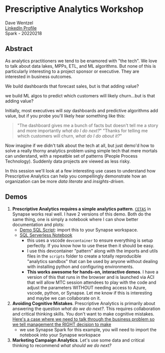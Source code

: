 # Prescriptive Analytics Workshop

Dave Wentzel  
[LinkedIn Profile](https://linkedin.com/in/dwentzel)  
Spark - 20220218

## Abstract 

As analytics practitioners we tend to be enamored with "the tech".  We love to talk about data lakes, MPPs, ETL, and ML algorithms.  But none of this is particularly interesting to a project sponsor or executive.  They are interested in business outcomes.  

We build dashboards that forecast sales, but is that adding value?  

we build ML algos to predict which customers will likely churn...but is that adding value?  

Initially, most executives will _say_ dashboards and predictive algorithms add value, but if you probe you'll likely hear something like this:  

> "The dashboard gives me a bunch of facts but doesn't tell me a story and more importantly _what do I do next?_"
> "Thanks for telling me which customers will churn, _what do I do about it?_"

Now imagine if we didn't talk about the tech at all, but just demo'd how to solve a really thorny analytics problem using simple tech that mere mortals can understand, with a repeatble set of patterns (People Process Technology). Suddenly data projects are viewed as less risky.  

In this session we'll look at a few interesting use cases to understand how Prescriptive Analytics can help you compellingly demonstrate how an organization can be more _data literate_ and _insights-driven_.  

## Demos

1. **Prescriptive Analytics requires a simple analytics pattern**.  [`CETAS`](https://docs.microsoft.com/en-us/azure/synapse-analytics/sql/develop-tables-cetas) in Synapse works real well.  I have 2 versions of this demo.  Both do the same thing, one is simply a notebook where I can show better documentation and plots:  
    * [Demo SQL Script](./taxi-eda.sql):  import this to your Synapse workspace.  
    * [SQL Serverless Notebook](./taxi-eda.ipynb)
      * this uses a vscode `devcontainer` to ensure everything is setup perfectly.  If you know how to use these then it should be easy.  
      * I use this devcontainer "pattern" along with the imports and utils files in the `scripts` folder to create a totally reproducible "analytics sandbox" that can be used by anyone without dealing with installing python and configuring environments.  
      * **This works awesome for hands-on, interactive demos**.  I have a version of this that runs in the browser and is launched via ACI that will allow MTC session attendees to play with the code and adjust the parameters WITHOUT needing access to Azure, vscode, python, or Synapse.  Let me know if this is interesting and maybe we can collaborate on it.  
2. **Avoiding Cognitive Mistakes**.  Prescriptive Analytics is primarily about answering the question _what do we do next?_.  This requires collaboration and critical thinking skills.  You don't want to make cognitive mistakes.  [Here's a case where we need to talk through the business problem so we tell management the RIGHT decision to make](./CognitiveMistakes.ipynb)
    * we use Synapse Spark for this example, you will need to import the notebook into your Synapse workspace
3. **Marketing Campaign Analytics**. Let's use some data and critical thinking to recommend _what should we do next?_ 



